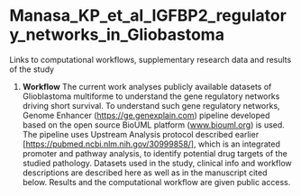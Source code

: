 # Manasa_KP_et_al_IGFBP2_regulatory_networks_in_Gliobastoma
Links to computational workflows, supplementary research data and results of the study

1. **Workflow**
The current work analyses publicly available datasets of Glioblastoma multiforme to understand the gene regulatory networks driving short survival. To understand such gene regulatory networks, Genome Enhancer (https://ge.genexplain.com) pipeline developed based on the open source BioUML platform (www.biouml.org) is used. The pipeline uses Upstream Analysis protocol described earlier [https://pubmed.ncbi.nlm.nih.gov/30999858/], which is an integrated promoter and pathway analysis, to identify potential drug targets of the studied pathology. Datasets used in the study, clinical info and workflow descriptions are described here as well as in the manuscript cited below. Results and the computational workflow are given public access. 

